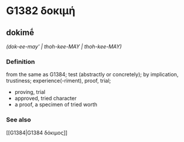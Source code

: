# G1382 δοκιμή

## dokimḗ

_(dok-ee-may' | thoh-kee-MAY | thoh-kee-MAY)_

### Definition

from the same as G1384; test (abstractly or concretely); by implication, trustiness; experience(-riment), proof, trial; 

- proving, trial
- approved, tried character
- a proof, a specimen of tried worth

### See also

[[G1384|G1384 δόκιμος]]

